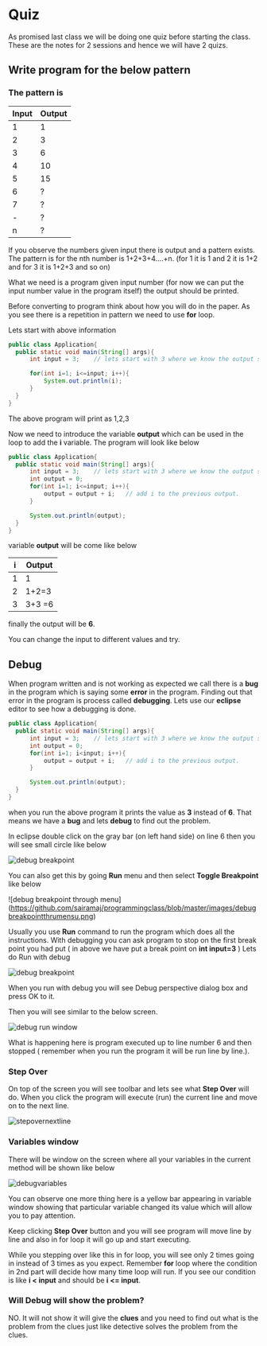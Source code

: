 # Quiz
As promised last class we will be doing one quiz before starting the class. These are the notes for 2 sessions and hence we will have 2 quizs.


## Write program for the below pattern
### The pattern is
  |  Input   |   Output                                       
  | ---------|-----------|
  |    1     |    1      |
  |    2     |    3      |
  |    3     |    6      |
  |    4     |   10      |
  |    5     |   15      |
  |    6     |   ?       |
  |    7     |   ?       |
  |    -     |   ?       |
  |    n     |   ?       |

  If you observe the numbers given input there is output and a pattern exists. The pattern is for the nth number is 1+2+3+4....+n. (for 1 it is 1 and 2 it is 1+2 and for 3 it is 1+2+3 and so on)

  What we need is a program given input number (for now we can put the input number value in the program itself) the output should be printed.

  Before converting to program think about how  you will do in the paper. As you see there is a repetition in pattern we need to use __for__ loop. 
  
  Lets start with above information
``` java
public class Application{
  public static void main(String[] args){
      int input = 3;    // lets start with 3 where we know the output should be 6

      for(int i=1; i<=input; i++){
          System.out.println(i);
      }
  }
}
```
The above program will print as 1,2,3

Now we need to introduce the variable __output__ which can be used in the loop to add the __i__ variable. The program will look like below

``` java
public class Application{
  public static void main(String[] args){
      int input = 3;    // lets start with 3 where we know the output should be 6
      int output = 0;
      for(int i=1; i<=input; i++){
          output = output + i;   // add i to the previous output.
      }

      System.out.println(output);
  }
}
```
variable __output__ will be come like below

  |  i       |   Output  |                         
  | ---------|-----------|
  |    1     |    1      |
  |    2     |    1+2=3  |
  |    3     |    3+3 =6 |

finally the output will be __6__.

You can change the input to different values and try.

## Debug
When program written and is not working as expected we call there is a __bug__ in the program which is saying some __error__ in the program. Finding out that error in the program is process called __debugging__. Lets use our __eclipse__ editor to see how a debugging is done.

```java
public class Application{
  public static void main(String[] args){
      int input = 3;    // lets start with 3 where we know the output should be 6
      int output = 0;
      for(int i=1; i<input; i++){
          output = output + i;   // add i to the previous output.
      }

      System.out.println(output);
  }
}
```

when you run the above program it prints the value as __3__ instead of __6__. That means we have a __bug__ and lets __debug__ to find out the problem.

In eclipse double click on the gray bar (on left hand side) on line 6 then  you will see small circle like below

![debug breakpoint](https://github.com/sairamaj/programmingclass/blob/master/images/debugbreakpoint.png)

You can also get this by going __Run__ menu and then select __Toggle Breakpoint__ like below

![debug breakpoint through menu]
(https://github.com/sairamaj/programmingclass/blob/master/images/debugbreakpointthrumensu.png)

Usually you use __Run__ command to run the program which does all the instructions. With debugging you can ask program to stop on the first break point you had put ( in above we have put a break point on  __int input=3__ )
Lets  do Run with debug 

![debug breakpoint](https://github.com/sairamaj/programmingclass/blob/master/images/rundebug.png)

When you run with debug you will see Debug perspective dialog box and press OK to it.

Then you will see similar to the below screen.  

![debug run window](https://github.com/sairamaj/programmingclass/blob/master/images/debugrunwindow.png)

What is happening here is program executed up to line number 6 and then stopped ( remember when you run the program it will be run line by line.). 

### Step Over
On top of the screen you will see toolbar and lets see what __Step Over__ will do. When you click the program will execute (run) the current line and move on to the next line.

![stepovernextline](https://github.com/sairamaj/programmingclass/blob/master/images/stepovernextline.png)

### Variables window
There will be window on the screen where all your variables in the current method will be shown like below

![debugvariables](https://github.com/sairamaj/programmingclass/blob/master/images/debugvariables.png)

You can observe one more thing here is a yellow bar appearing in variable window showing that particular variable changed its value which will allow you to pay attention.

Keep clicking __Step Over__ button and you will see program will move line by line and also in for loop it will go up and start executing.

While you  stepping over like this in for loop, you will see only 2 times going in instead of 3 times as you expect. Remember __for__ loop where the condition in 2nd part will decide how many time loop will run. If you see our condition is like __i < input__ and should be __i <= input__.

### Will Debug will show the problem?
NO. It will not show it will give the __clues__ and  you need to find out what is the problem from the clues just like detective solves the problem from the clues.


